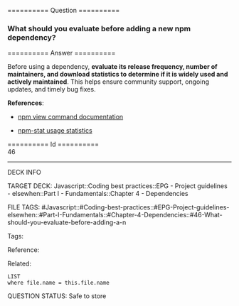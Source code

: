 ========== Question ==========  

### What should you evaluate before adding a new npm dependency?  

========== Answer ==========  

Before using a dependency, **evaluate its release frequency, number of maintainers, and download statistics to determine if it is widely used and actively maintained**. This helps ensure community support, ongoing updates, and timely bug fixes.

**References**:

-   [npm view command documentation](https://docs.npmjs.com/cli/view)

-   [npm-stat usage statistics](https://npm-stat.com/)

========== Id ==========  
46

---

DECK INFO

TARGET DECK: Javascript::Coding best practices::EPG - Project guidelines - elsewhen::Part I - Fundamentals::Chapter 4 - Dependencies

FILE TAGS: #Javascript::#Coding-best-practices::#EPG-Project-guidelines-elsewhen::#Part-I-Fundamentals::#Chapter-4-Dependencies::#46-What-should-you-evaluate-before-adding-a-n

Tags:

Reference:

Related:

```dataview
LIST
where file.name = this.file.name
```

QUESTION STATUS: Safe to store
